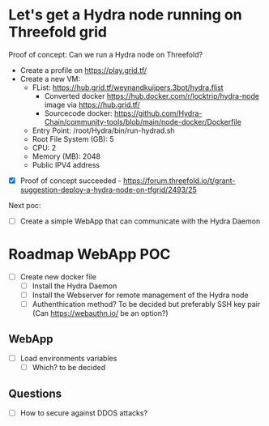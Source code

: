 # Let's get a Hydra node running on Threefold grid

Proof of concept: Can we run a Hydra node on Threefold?
- Create a profile on https://play.grid.tf/
- Create a new VM:
  - FList: https://hub.grid.tf/weynandkuijpers.3bot/hydra.flist 
    - Converted docker https://hub.docker.com/r/locktrip/hydra-node image via https://hub.grid.tf/ 
    - Sourcecode docker: https://github.com/Hydra-Chain/community-tools/blob/main/node-docker/Dockerfile
  - Entry Point: /root/Hydra/bin/run-hydrad.sh
  - Root File System (GB): 5
  - CPU: 2
  - Memory (MB): 2048
  - Public IPV4 address

- [x] Proof of concept succeeded - https://forum.threefold.io/t/grant-suggestion-deploy-a-hydra-node-on-tfgrid/2493/25

Next poc:
- [ ] Create a simple WebApp that can communicate with the Hydra Daemon

# Roadmap WebApp POC
- [ ] Create new docker file
  - [ ] Install the Hydra Daemon
  - [ ] Install the Webserver for remote management of the Hydra node
  - [ ] Authenthication method? To be decided but preferably SSH key pair (Can https://webauthn.io/ be an option?)

## WebApp
- [ ] Load environments variables
  - [ ] Which? to be decided

## Questions
- [ ] How to secure against DDOS attacks?

